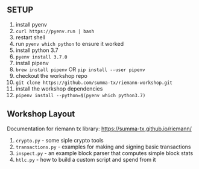 ## SETUP

1. install pyenv
  1. `curl https://pyenv.run | bash`
  1. restart shell
  1. run `pyenv which python` to ensure it worked
1. install python 3.7
  1. `pyenv install 3.7.0`
1. install pipenv
  1. `brew install pipenv` OR `pip install --user pipenv`
1. checkout the workshop repo
  1. `git clone https://github.com/summa-tx/riemann-workshop.git`
1. install the workshop dependencies
  1. `pipenv install --python=$(pyenv which python3.7)`

## Workshop Layout

Documentation for riemann tx library: https://summa-tx.github.io/riemann/

1. `crypto.py` - some siple crypto tools
1. `transactions.py` - examples for making and signing basic transactions
1. `inspect.py` - an example block parser that computes simple block stats
1. `htlc.py` - how to build a custom script and spend from it
